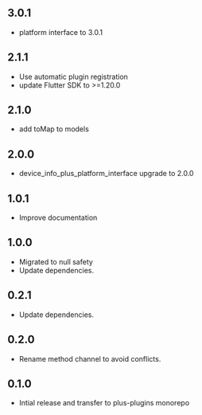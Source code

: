 ## 3.0.1

- platform interface to 3.0.1

## 2.1.1

- Use automatic plugin registration
- update Flutter SDK to >=1.20.0

## 2.1.0

- add toMap to models

## 2.0.0

- device_info_plus_platform_interface upgrade to 2.0.0

## 1.0.1

- Improve documentation

## 1.0.0

- Migrated to null safety
- Update dependencies.

## 0.2.1

- Update dependencies.

## 0.2.0

- Rename method channel to avoid conflicts.

## 0.1.0

- Intial release and transfer to plus-plugins monorepo
